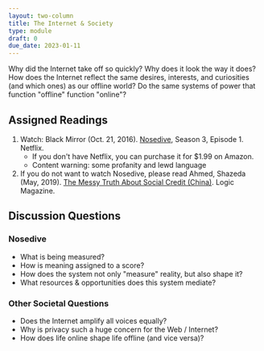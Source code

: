 ```yaml
---
layout: two-column
title: The Internet & Society
type: module
draft: 0
due_date: 2023-01-11
---
```


Why did the Internet take off so quickly? Why does it look the way it does? How does the Internet reflect the same desires, interests, and curiosities (and which ones) as our offline world? Do the same systems of power that function "offline" function "online"?

## Assigned Readings
1. Watch: Black Mirror (Oct. 21, 2016). <a href="https://www.netflix.com/watch/80104627" target="_blank">Nosedive</a>, Season 3, Episode 1. Netflix.
    * If you don't have Netflix, you can purchase it for $1.99 on Amazon.
    * Content warning: some profanity and lewd language
2. If you do not want to watch Nosedive, please read Ahmed, Shazeda (May, 2019). <a href="https://logicmag.io/china/the-messy-truth-about-social-credit/" target="_blank">The Messy Truth About Social Credit (China)</a>. Logic Magazine.

## Discussion Questions

### Nosedive
* What is being measured? 
* How is meaning assigned to a score?
* How does the system not only "measure" reality, but also shape it?
* What resources & opportunities does this system mediate?

### Other Societal Questions
* Does the Internet amplify all voices equally?
* Why is privacy such a huge concern for the Web / Internet?
* How does life online shape life offline (and vice versa)? 

<!-- ### Friday: Societal Considerations
While there are *many* societal considerations associated with the Internet, for your first tutorial, you will consider 3: privacy, censorship, and representation. Please read the following short articles: 

* Data Privacy: <a href="https://teachprivacy.com/10-reasons-privacy-matters/">10 Reasons Why Data Privacy Matters</a>. Daniel Solove, 2014.
* Censorship: <a href="https://www.security.org/vpn/internet-censorship/">Internet Censorship in 2022: The Impact of Internet Restrictions</a>. Aliza Vigderman & Gabe Turner. 
* Censorship: https://cyber.harvard.edu/pubrelease/internet-control/
* Representation: Wikipedia?
{:.compact}
 -->

